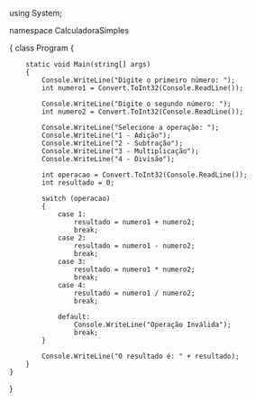 using System;

namespace CalculadoraSimples

{
    class Program
    {

        static void Main(string[] args)
        {
            Console.WriteLine("Digite o primeiro número: ");
            int numero1 = Convert.ToInt32(Console.ReadLine());

            Console.WriteLine("Digite o segundo número: ");
            int numero2 = Convert.ToInt32(Console.ReadLine());

            Console.WriteLine("Selecione a operação: ");
            Console.WriteLine("1 - Adição");
            Console.WriteLine("2 - Subtração");
            Console.WriteLine("3 - Multiplicação");
            Console.WriteLine("4 - Divisão");

            int operacao = Convert.ToInt32(Console.ReadLine());
            int resultado = 0;

            switch (operacao)
            {
                case 1:
                    resultado = numero1 + numero2;
                    break;
                case 2:
                    resultado = numero1 - numero2;
                    break;
                case 3:
                    resultado = numero1 * numero2;
                    break;
                case 4:
                    resultado = numero1 / numero2;
                    break;

                default:
                    Console.WriteLine("Operação Inválida");
                    break;
            }

            Console.WriteLine("O resultado é: " + resultado);
        }
    }
}